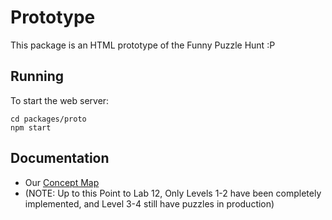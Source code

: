 # Prototype

This package is an HTML prototype of the Funny Puzzle Hunt :P

## Running

To start the web server:

```shell
cd packages/proto
npm start
```

## Documentation

- Our [Concept Map](IA%20Graph.png)
- (NOTE: Up to this Point to Lab 12, Only Levels 1-2 have been completely implemented, and Level 3-4 still have puzzles in production)

